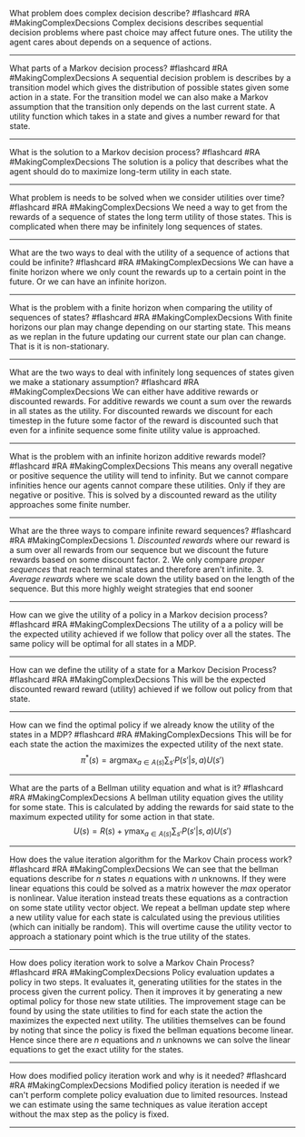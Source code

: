 What problem does complex decision describe? #flashcard #RA #MakingComplexDecsions
	Complex decisions describes sequential decision problems where past choice may affect future ones. The utility the agent cares about depends on a sequence of actions.

---
What parts of a Markov decision process? #flashcard #RA #MakingComplexDecsions 
	A sequential decision problem is describes by a transition model which gives the distribution of possible states given some action in a state. For the transition model we can also make a Markov assumption that the transition only depends on the last current state.
	A utility function which takes in a state and gives a number reward for that state.

---
What is the solution to a Markov decision process? #flashcard #RA #MakingComplexDecsions 
	The solution is a policy that describes what the agent should do to maximize long-term utility in each state.

---
What problem is needs to be solved when we consider utilities over time? #flashcard #RA #MakingComplexDecsions 
	We need a way to get from the rewards of a sequence of states the long term utility of those states. This is complicated when there may be infinitely long sequences of states.

---
What are the two ways to deal with the utility of a sequence of actions that could be infinite? #flashcard #RA #MakingComplexDecsions 
	We can have a finite horizon where we only count the rewards up to a certain point in the future. Or we can have an infinite horizon.

---
What is the problem with a finite horizon when comparing the utility of sequences of states? #flashcard #RA #MakingComplexDecsions 
	With finite horizons our plan may change depending on our starting state. This means as we replan in the future updating our current state our plan can change. That is it is non-stationary.

---
What are the two ways to deal with infinitely long sequences of states given we make a stationary assumption? #flashcard #RA #MakingComplexDecsions 
	We can either have additive rewards or discounted rewards. For additive rewards we count a sum over the rewards in all states as the utility. For discounted rewards we discount for each timestep in the future some factor of the reward is discounted such that even for a infinite sequence some finite utility value is approached.

---
What is the problem with an infinite horizon additive rewards model? #flashcard #RA #MakingComplexDecsions 
	This means any overall negative or positive sequence the utility will tend to infinity. But we cannot compare infinities hence our agents cannot compare these utilities. Only if they are negative or positive. This is solved by a discounted reward as the utility approaches some finite number.

---
What are the three ways to compare infinite reward sequences? #flashcard #RA #MakingComplexDecsions 
	1. *Discounted rewards* where our reward is a sum over all rewards from our sequence but we discount the future rewards based on some discount factor.
	2. We only compare *proper sequences* that reach terminal states and therefore aren't infinite.
	3. *Average rewards* where we scale down the utility based on the length of the sequence. But this more highly weight strategies that end sooner

---
How can we give the utility of a policy in a Markov decision process? #flashcard #RA #MakingComplexDecsions 
	The utility of a a policy will be the expected utility achieved if we follow that policy over all the states. The same policy will be optimal for all states in a MDP.

---
How can we define the utility of a state for a Markov Decision Process? #flashcard #RA #MakingComplexDecsions 
	This will be the expected discounted reward reward (utility) achieved if we follow out policy from that state.

---
How can we find the optimal policy if we already know the utility of the states in a MDP? #flashcard #RA #MakingComplexDecsions 
	This will be for each state the action the maximizes the expected utility of the next state.$$\pi^*(s)=\mathop{\text{argmax}}_{a\in A(s)}\sum_{s'}P(s'|s,a)U(s')$$

---
What are the parts of a Bellman utility equation and what is it? #flashcard #RA #MakingComplexDecsions 
	A bellman utility equation gives the utility for some state. This is calculated by adding the rewards for said state to the maximum expected utility for some action in that state. $$U(s)=R(s)+\gamma\mathop{\text{max}}_{a\in A(s)}\sum_{s'}P(s'|s,a)U(s')$$

---
How does the value iteration algorithm for the Markov Chain process work? #flashcard #RA #MakingComplexDecsions 
	We can see that the bellman equations describe for $n$ states $n$ equations with $n$ unknowns. If they were linear equations this could be solved as a matrix however the $max$ operator is nonlinear. Value iteration instead treats these equations as a contraction on some state utility vector object. We repeat a bellman update step where a new utility value for each state is calculated using the previous utilities (which can initially be random). This will overtime cause the utility vector to approach a stationary point which is the true utility of the states.

---
How does policy iteration work to solve a Markov Chain Process? #flashcard #RA #MakingComplexDecsions 
	Policy evaluation updates a policy in two steps. It evaluates it, generating utilities for the states in the process given the current policy. Then it improves it by generating a new optimal policy for those new state utilities. The improvement stage can be found by using the state utilities to find for each state the action the maximizes the expected next utility. The utilities themselves can be found by noting that since the policy is fixed the bellman equations become linear. Hence since there are $n$ equations and $n$ unknowns we can solve the linear equations to get the exact utility for the states.

---
How does modified policy iteration work and why is it needed? #flashcard #RA #MakingComplexDecsions 
	Modified policy iteration is needed if we can't perform complete policy evaluation due to limited resources. Instead we can estimate using the same techniques as value iteration accept without the max step as the policy is fixed.

---
